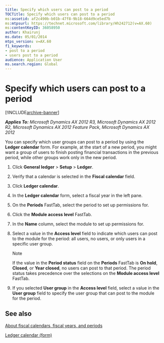 ```yaml
---
title: Specify which users can post to a period
TOCTitle: Specify which users can post to a period
ms:assetid: af2c490b-b01b-47f8-9b18-664d9ce5ed7b
ms:mtpsurl: https://technet.microsoft.com/library/Hh242712(v=AX.60)
ms:contentKeyID: 36058950
author: Khairunj
ms.date: 05/01/2014
mtps_version: v=AX.60
f1_keywords:
- post to a period
- users post to a period
audience: Application User
ms.search.region: Global
---
```


# Specify which users can post to a period 


[!INCLUDE[archive-banner](includes/archive-banner.md)]


_**Applies To:** Microsoft Dynamics AX 2012 R3, Microsoft Dynamics AX 2012 R2, Microsoft Dynamics AX 2012 Feature Pack, Microsoft Dynamics AX 2012_

You can specify which user groups can post to a period by using the **Ledger calendar** form. For example, at the start of a new period, you might want a group of users to finish posting financial transactions in the previous period, while other groups work only in the new period.

1.  Click **General ledger** \> **Setup** \> **Ledger**.

2.  Verify that a calendar is selected in the **Fiscal calendar** field.

3.  Click **Ledger calendar**.

4.  In the **Ledger calendar** form, select a fiscal year in the left pane.

5.  On the **Periods** FastTab, select the period to set up permissions for.

6.  Click the **Module access level** FastTab.

7.  In the **Name** column, select the module to set up permissions for.

8.  Select a value in the **Access level** field to indicate which users can post to the module for the period: all users, no users, or only users in a specific user group.
    

    > [!NOTE]
    > <P>If the value in the <STRONG>Period status</STRONG> field on the <STRONG>Periods</STRONG> FastTab is <STRONG>On hold</STRONG>, <STRONG>Closed</STRONG>, or <STRONG>Year closed</STRONG>, no users can post to that period. The period status takes precedence over the selections on the <STRONG>Module access level</STRONG> FastTab.</P>



9.  If you selected **User group** in the **Access level** field, select a value in the **User group** field to specify the user group that can post to the module for the period.

## See also

[About fiscal calendars, fiscal years, and periods](about-fiscal-calendars-fiscal-years-and-periods.md)

[Ledger calendar (form)](https://technet.microsoft.com/library/hh242506\(v=ax.60\))

  


